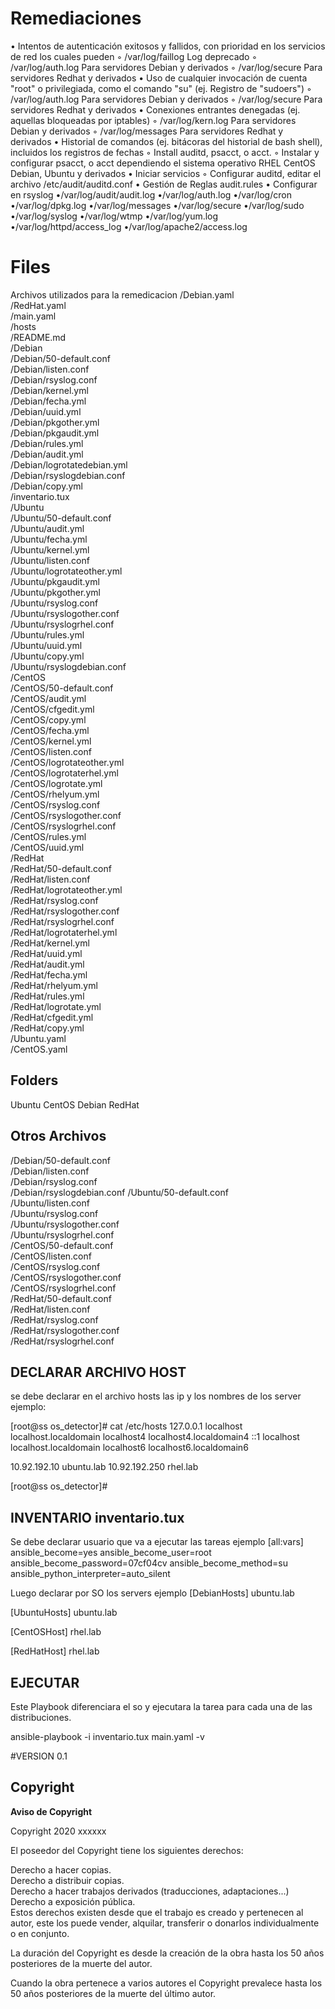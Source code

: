 ﻿# Remediaciones
• Intentos de autenticación exitosos y fallidos, con prioridad en los servicios de red los cuales pueden
◦ /var/log/faillog Log deprecado
◦ /var/log/auth.log Para servidores Debian y derivados
◦ /var/log/secure Para servidores Redhat y derivados
• Uso de cualquier invocación de cuenta "root" o privilegiada, como el comando "su" (ej. Registro de "sudoers")
◦ /var/log/auth.log Para servidores Debian y derivados
◦ /var/log/secure Para servidores Redhat y derivados
• Conexiones entrantes denegadas (ej. aquellas bloqueadas por iptables)
◦ /var/log/kern.log Para servidores Debian y derivados
◦ /var/log/messages Para servidores Redhat y derivados
• Historial de comandos (ej. bitácoras del historial de bash shell), incluidos los registros de fechas
◦ Install  auditd, psacct, o acct.
◦ Instalar y configurar psacct, o acct dependiendo el sistema operativo RHEL CentOS Debian, Ubuntu y derivados
• Iniciar servicios
◦ Configurar auditd, editar el archivo /etc/audit/auditd.conf
• Gestión de Reglas audit.rules
• Configurar en rsyslog
  •/var/log/audit/audit.log
  •/var/log/auth.log
  •/var/log/cron
  •/var/log/dpkg.log
  •/var/log/messages
  •/var/log/secure
  •/var/log/sudo
  •/var/log/syslog
  •/var/log/wtmp
  •/var/log/yum.log
  •/var/log/httpd/access_log
  •/var/log/apache2/access.log

# Files
Archivos utilizados para la remedicacion 
/Debian.yaml                 
/RedHat.yaml                 
/main.yaml                   
/hosts                       
/README.md                   
/Debian                      
/Debian/50-default.conf      
/Debian/listen.conf          
/Debian/rsyslog.conf         
/Debian/kernel.yml           
/Debian/fecha.yml            
/Debian/uuid.yml             
/Debian/pkgother.yml         
/Debian/pkgaudit.yml         
/Debian/rules.yml            
/Debian/audit.yml            
/Debian/logrotatedebian.yml  
/Debian/rsyslogdebian.conf   
/Debian/copy.yml             
/inventario.tux              
/Ubuntu                      
/Ubuntu/50-default.conf      
/Ubuntu/audit.yml            
/Ubuntu/fecha.yml            
/Ubuntu/kernel.yml           
/Ubuntu/listen.conf          
/Ubuntu/logrotateother.yml   
/Ubuntu/pkgaudit.yml         
/Ubuntu/pkgother.yml         
/Ubuntu/rsyslog.conf         
/Ubuntu/rsyslogother.conf    
/Ubuntu/rsyslogrhel.conf     
/Ubuntu/rules.yml            
/Ubuntu/uuid.yml             
/Ubuntu/copy.yml             
/Ubuntu/rsyslogdebian.conf   
/CentOS                      
/CentOS/50-default.conf      
/CentOS/audit.yml            
/CentOS/cfgedit.yml          
/CentOS/copy.yml             
/CentOS/fecha.yml            
/CentOS/kernel.yml           
/CentOS/listen.conf          
/CentOS/logrotateother.yml   
/CentOS/logrotaterhel.yml    
/CentOS/logrotate.yml        
/CentOS/rhelyum.yml          
/CentOS/rsyslog.conf         
/CentOS/rsyslogother.conf    
/CentOS/rsyslogrhel.conf     
/CentOS/rules.yml            
/CentOS/uuid.yml             
/RedHat                      
/RedHat/50-default.conf      
/RedHat/listen.conf          
/RedHat/logrotateother.yml   
/RedHat/rsyslog.conf         
/RedHat/rsyslogother.conf    
/RedHat/rsyslogrhel.conf     
/RedHat/logrotaterhel.yml    
/RedHat/kernel.yml           
/RedHat/uuid.yml             
/RedHat/audit.yml            
/RedHat/fecha.yml            
/RedHat/rhelyum.yml          
/RedHat/rules.yml            
/RedHat/logrotate.yml        
/RedHat/cfgedit.yml          
/RedHat/copy.yml             
/Ubuntu.yaml                 
/CentOS.yaml                 

## Folders
Ubuntu
CentOS
Debian
RedHat


## Otros Archivos
/Debian/50-default.conf    
/Debian/listen.conf        
/Debian/rsyslog.conf       
/Debian/rsyslogdebian.conf 
/Ubuntu/50-default.conf    
/Ubuntu/listen.conf        
/Ubuntu/rsyslog.conf       
/Ubuntu/rsyslogother.conf  
/Ubuntu/rsyslogrhel.conf   
/CentOS/50-default.conf    
/CentOS/listen.conf        
/CentOS/rsyslog.conf       
/CentOS/rsyslogother.conf  
/CentOS/rsyslogrhel.conf   
/RedHat/50-default.conf    
/RedHat/listen.conf        
/RedHat/rsyslog.conf       
/RedHat/rsyslogother.conf  
/RedHat/rsyslogrhel.conf   

## DECLARAR ARCHIVO HOST 
se debe declarar en el archivo hosts las ip y los nombres de los server 
ejemplo:

[root@ss os_detector]# cat /etc/hosts
127.0.0.1   localhost localhost.localdomain localhost4 localhost4.localdomain4
::1         localhost localhost.localdomain localhost6 localhost6.localdomain6

10.92.192.10            ubuntu.lab
10.92.192.250           rhel.lab

[root@ss os_detector]# 


## INVENTARIO inventario.tux
 Se debe declarar usuario que va a ejecutar las tareas
 ejemplo 
 [all:vars]
ansible_become=yes
ansible_become_user=root
ansible_become_password=07cf04cv
ansible_become_method=su
ansible_python_interpreter=auto_silent
 
Luego declarar por SO los servers 
ejemplo 
[DebianHosts]
ubuntu.lab

[UbuntuHosts]
ubuntu.lab

[CentOSHost]
rhel.lab

[RedHatHost]
rhel.lab


## EJECUTAR
Este Playbook diferenciara el so y ejecutara la tarea para cada una de las distribuciones.

ansible-playbook -i inventario.tux main.yaml -v



#VERSION 0.1
 
  
##  Copyright 
**Aviso de Copyright**  
  


Copyright 2020  xxxxxx 
  
  
El poseedor del Copyright tiene los siguientes derechos:

Derecho a hacer copias.  
Derecho a distribuir copias.  
Derecho a hacer trabajos derivados (traducciones, adaptaciones...)  
Derecho a exposición pública.  
Estos derechos existen desde que el trabajo es creado y pertenecen al autor, este los puede vender, alquilar, transferir o donarlos individualmente o en conjunto.
  
La duración del Copyright es desde la creación de la obra hasta los 50 años posteriores de la muerte del autor.

Cuando la obra pertenece a varios autores el Copyright prevalece hasta los 50 años posteriores de la muerte del último autor.

